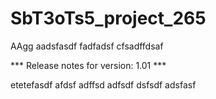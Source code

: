 # SbT3oTs5_project_265

AAgg
aadsfasdf
fadfadsf
cfsadffdsaf


*** Release notes for version: 1.01 ***

etetefasdf
afdsf
adffsd
adfsdf
dsfsdf
adsfasf
